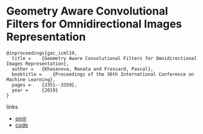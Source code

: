 # Geometry Aware Convolutional Filters for Omnidirectional Images Representation

```
@inproceedings{gac_icml19,
  title = 	 {Geometry Aware Convolutional Filters for Omnidirectional Images Representation},
  author = 	 {Khasanova, Renata and Frossard, Pascal},
  booktitle = 	 {Proceedings of the 36th International Conference on Machine Learning},
  pages = 	 {3351--3359},
  year = 	 {2019}
}
```

links
- [pmlr](http://proceedings.mlr.press/v97/khasanova19a.html)
- [code](https://github.com/RenataKh/GAfilters)
